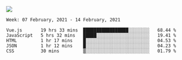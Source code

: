 <!--
**Mat2ja/Mat2ja** is a ✨ _special_ ✨ repository because its `README.md` (this file) appears on your GitHub profile.

Here are some ideas to get you started:

- 🔭 I’m currently working on ...
- 🌱 I’m currently learning ...
- 👯 I’m looking to collaborate on ...
- 🤔 I’m looking for help with ...
- 💬 Ask me about ...
- 📫 How to reach me: ...
- 😄 Pronouns: ...
- ⚡ Fun fact: ...
-->

<img src='https://media.giphy.com/media/xT9IgG50Fb7Mi0prBC/giphy.gif'>

<!--START_SECTION:waka-->
```text
Week: 07 February, 2021 - 14 February, 2021

Vue.js       19 hrs 33 mins  █████████████████░░░░░░░░   68.44 % 
JavaScript   5 hrs 32 mins   █████░░░░░░░░░░░░░░░░░░░░   19.41 % 
HTML         1 hr 17 mins    █░░░░░░░░░░░░░░░░░░░░░░░░   04.53 % 
JSON         1 hr 12 mins    █░░░░░░░░░░░░░░░░░░░░░░░░   04.23 % 
CSS          30 mins         ▒░░░░░░░░░░░░░░░░░░░░░░░░   01.79 % 
```
<!--END_SECTION:waka-->
